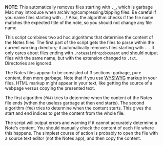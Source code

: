 **NOTE**: This automatically removes files starting with `._`, which is garbage
Mac may introduce when archiving/compressing/zipping files. Be careful if you
name files starting with `._`! Also, the algorithm checks if the file name
matches the expected title of the note, so you should not change any file name.

This script combines two ad hoc algorithms that determine the content of the
Notes files. The first part of the script gets the files to parse within the
current working directory; it automatically removes files starting with `._`. It
only cares about files ending with `.notesairdropdocument` and should output
files with the same name, but with the extension changed to `.txt`. Directories
are ignored.

The Notes files appear to be consisted of 3 sections: garbage, pure content,
then more garbage. Note that if you use
[WYSIWYG](https://en.wikipedia.org/wiki/WYSIWYG) markup in your files, HTML
markup might appear in your text, like getting the source of a webpage versus
copying the presented text.

The first algorithm (`f04`) tries to determine when the content of the Notes
file ends (wthen the useless garbage at then end starts). The second algorithm
(`f06`) tries to determine when the content starts. This gives the start and end
indices to get the content from the whole file.

The script will output errors and warning if it cannot accurately determine a
Note's content. You should manually check the content of each file where this
happens. The simplest course of action is probably to open the file with a
source text editor (not the Notes app), and then copy the content.
